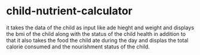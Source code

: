 # child-nutrient-calculator

it takes the data of the child as input like ade hieght and weight and displays the bmi of the child along with the status of the child health in addition to that it also takes the food the child ate during the day and displas the total calorie consumed and the nourishment status of the child.

